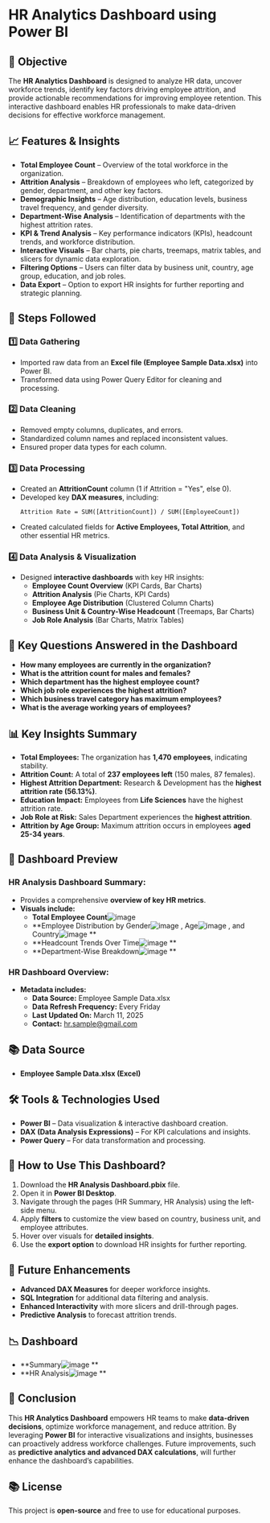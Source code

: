 # HR Analytics Dashboard using Power BI 

## 🔗 Objective
The **HR Analytics Dashboard** is designed to analyze HR data, uncover workforce trends, identify key factors driving employee attrition, and provide actionable recommendations for improving employee retention. This interactive dashboard enables HR professionals to make data-driven decisions for effective workforce management.

## 📈 Features & Insights
- **Total Employee Count** – Overview of the total workforce in the organization.
- **Attrition Analysis** – Breakdown of employees who left, categorized by gender, department, and other key factors.
- **Demographic Insights** – Age distribution, education levels, business travel frequency, and gender diversity.
- **Department-Wise Analysis** – Identification of departments with the highest attrition rates.
- **KPI & Trend Analysis** – Key performance indicators (KPIs), headcount trends, and workforce distribution.
- **Interactive Visuals** – Bar charts, pie charts, treemaps, matrix tables, and slicers for dynamic data exploration.
- **Filtering Options** – Users can filter data by business unit, country, age group, education, and job roles.
- **Data Export** – Option to export HR insights for further reporting and strategic planning.

## 📂 Steps Followed
### 1️⃣ Data Gathering
- Imported raw data from an **Excel file (Employee Sample Data.xlsx)** into Power BI.
- Transformed data using Power Query Editor for cleaning and processing.

### 2️⃣ Data Cleaning
- Removed empty columns, duplicates, and errors.
- Standardized column names and replaced inconsistent values.
- Ensured proper data types for each column.

### 3️⃣ Data Processing
- Created an **AttritionCount** column (1 if Attrition = "Yes", else 0).
- Developed key **DAX measures**, including:
  ```DAX
  Attrition Rate = SUM([AttritionCount]) / SUM([EmployeeCount])
  ```
- Created calculated fields for **Active Employees, Total Attrition**, and other essential HR metrics.

### 4️⃣ Data Analysis & Visualization
- Designed **interactive dashboards** with key HR insights:
  - **Employee Count Overview** (KPI Cards, Bar Charts)
  - **Attrition Analysis** (Pie Charts, KPI Cards)
  - **Employee Age Distribution** (Clustered Column Charts)
  - **Business Unit & Country-Wise Headcount** (Treemaps, Bar Charts)
  - **Job Role Analysis** (Bar Charts, Matrix Tables)

## 👀 Key Questions Answered in the Dashboard
- **How many employees are currently in the organization?**
- **What is the attrition count for males and females?**
- **Which department has the highest employee count?**
- **Which job role experiences the highest attrition?**
- **Which business travel category has maximum employees?**
- **What is the average working years of employees?**

## 📊 Key Insights Summary
- **Total Employees:** The organization has **1,470 employees**, indicating stability.
- **Attrition Count:** A total of **237 employees left** (150 males, 87 females).
- **Highest Attrition Department:** Research & Development has the **highest attrition rate (56.13%)**.
- **Education Impact:** Employees from **Life Sciences** have the highest attrition rate.
- **Job Role at Risk:** Sales Department experiences the **highest attrition**.
- **Attrition by Age Group:** Maximum attrition occurs in employees **aged 25-34 years**.

## 🎨 Dashboard Preview
### **HR Analysis Dashboard Summary:**
- Provides a comprehensive **overview of key HR metrics**.
- **Visuals include:**
  - **Total Employee Count**![image](https://github.com/user-attachments/assets/36fcbde5-1441-43ac-9736-160adc0615d5)
  - **Employee Distribution by Gender![image](https://github.com/user-attachments/assets/7128c44c-f6ad-4170-a23f-2ce9fe157ea9)
, Age![image](https://github.com/user-attachments/assets/ae51dc30-28d3-4135-af7e-b2d090ee9a8c)
, and Country![image](https://github.com/user-attachments/assets/f3827198-29d3-4bf1-8ca6-e0e449667a24)
**
  - **Headcount Trends Over Time![image](https://github.com/user-attachments/assets/9a25a716-e188-4d50-ad56-93ca40896239)
**
  - **Department-Wise Breakdown![image](https://github.com/user-attachments/assets/ab7cffde-f8c2-4737-8858-c5af6e3e0204)
**

### **HR Dashboard Overview:**
- **Metadata includes:**
  - **Data Source:** Employee Sample Data.xlsx
  - **Data Refresh Frequency:** Every Friday
  - **Last Updated On:** March 11, 2025
  - **Contact:** hr.sample@gmail.com

## 📚 Data Source
- **Employee Sample Data.xlsx (Excel)**

## 🛠️ Tools & Technologies Used
- **Power BI** – Data visualization & interactive dashboard creation.
- **DAX (Data Analysis Expressions)** – For KPI calculations and insights.
- **Power Query** – For data transformation and processing.

## 🚀 How to Use This Dashboard?
1. Download the **HR Analysis Dashboard.pbix** file.
2. Open it in **Power BI Desktop**.
3. Navigate through the pages (HR Summary, HR Analysis) using the left-side menu.
4. Apply **filters** to customize the view based on country, business unit, and employee attributes.
5. Hover over visuals for **detailed insights**.
6. Use the **export option** to download HR insights for further reporting.

## 🎯 Future Enhancements
- **Advanced DAX Measures** for deeper workforce insights.
- **SQL Integration** for additional data filtering and analysis.
- **Enhanced Interactivity** with more slicers and drill-through pages.
- **Predictive Analysis** to forecast attrition trends.

## 📉 Dashboard
- **Summary![image](https://github.com/user-attachments/assets/585b8210-7209-4850-96f7-2f683427c735)
**
- **HR Analysis![image](https://github.com/user-attachments/assets/3c102d4b-dad1-46a9-be02-a129c52d1b2f)
**
## 📝 Conclusion
This **HR Analytics Dashboard** empowers HR teams to make **data-driven decisions**, optimize workforce management, and reduce attrition. By leveraging **Power BI** for interactive visualizations and insights, businesses can proactively address workforce challenges. Future improvements, such as **predictive analytics and advanced DAX calculations**, will further enhance the dashboard’s capabilities.

## 📚 License
This project is **open-source** and free to use for educational purposes.
